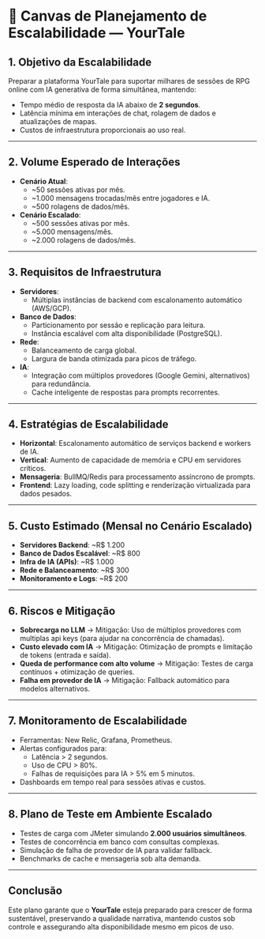 # 📌 Canvas de Planejamento de Escalabilidade — YourTale

## 1. Objetivo da Escalabilidade
Preparar a plataforma YourTale para suportar milhares de sessões de RPG online com IA generativa de forma simultânea, mantendo:
- Tempo médio de resposta da IA abaixo de **2 segundos**.
- Latência mínima em interações de chat, rolagem de dados e atualizações de mapas.
- Custos de infraestrutura proporcionais ao uso real.

---

## 2. Volume Esperado de Interações
- **Cenário Atual**: 
  - ~50 sessões ativas por mês.
  - ~1.000 mensagens trocadas/mês entre jogadores e IA.
  - ~500 rolagens de dados/mês.
- **Cenário Escalado**:
  - ~500 sessões ativas por mês.
  - ~5.000 mensagens/mês.
  - ~2.000 rolagens de dados/mês.

---

## 3. Requisitos de Infraestrutura
- **Servidores**: 
  - Múltiplas instâncias de backend com escalonamento automático (AWS/GCP).
- **Banco de Dados**:
  - Particionamento por sessão e replicação para leitura.
  - Instância escalável com alta disponibilidade (PostgreSQL).
- **Rede**:
  - Balanceamento de carga global.
  - Largura de banda otimizada para picos de tráfego.
- **IA**:
  - Integração com múltiplos provedores (Google Gemini, alternativos) para redundância.
  - Cache inteligente de respostas para prompts recorrentes.

---

## 4. Estratégias de Escalabilidade
- **Horizontal**: Escalonamento automático de serviços backend e workers de IA.
- **Vertical**: Aumento de capacidade de memória e CPU em servidores críticos.
- **Mensageria**: BullMQ/Redis para processamento assíncrono de prompts.
- **Frontend**: Lazy loading, code splitting e renderização virtualizada para dados pesados.

---

## 5. Custo Estimado (Mensal no Cenário Escalado)
- **Servidores Backend**: ~R$ 1.200
- **Banco de Dados Escalável**: ~R$ 800  
- **Infra de IA (APIs)**: ~R$ 1.000  
- **Rede e Balanceamento**: ~R$ 300  
- **Monitoramento e Logs**: ~R$ 200  

---

## 6. Riscos e Mitigação
- **Sobrecarga no LLM** → Mitigação: Uso de múltiplos provedores com multiplas api keys (para ajudar na concorrência de chamadas).
- **Custo elevado com IA** → Mitigação: Otimização de prompts e limitação de tokens (entrada e saída).
- **Queda de performance com alto volume** → Mitigação: Testes de carga contínuos + otimização de queries.
- **Falha em provedor de IA** → Mitigação: Fallback automático para modelos alternativos.

---

## 7. Monitoramento de Escalabilidade
- Ferramentas: New Relic, Grafana, Prometheus.
- Alertas configurados para:
  - Latência > 2 segundos.
  - Uso de CPU > 80%.
  - Falhas de requisições para IA > 5% em 5 minutos.
- Dashboards em tempo real para sessões ativas e custos.

---

## 8. Plano de Teste em Ambiente Escalado
- Testes de carga com JMeter simulando **2.000 usuários simultâneos**.
- Testes de concorrência em banco com consultas complexas.
- Simulação de falha de provedor de IA para validar fallback.
- Benchmarks de cache e mensageria sob alta demanda.

---

## Conclusão
Este plano garante que o **YourTale** esteja preparado para crescer de forma sustentável, preservando a qualidade narrativa, mantendo custos sob controle e assegurando alta disponibilidade mesmo em picos de uso.

